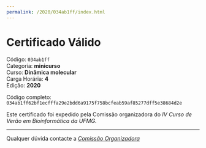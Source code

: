 ```yaml
---
permalink: /2020/034ab1ff/index.html
---
```


# Certificado Válido

Código: `034ab1ff`<br>
Categoria: **minicurso**<br>
Curso: **Dinâmica molecular**<br>
Carga Horária: **4**<br>
Edição: **2020**<br>


Código completo: `034ab1ff62bf1ecfffa29e2bdd6a9175f758bcfeab59af85277dff5e38684d2e`


Este certificado foi expedido pela Comissão organizadora do *IV Curso de Verão em Bioinformática da UFMG*.

----

Qualquer dúvida contacte a [_Comissão Organizadora_](<mailto:cursobioinfoufmg@gmail.com$subject=[Certificados]>)

